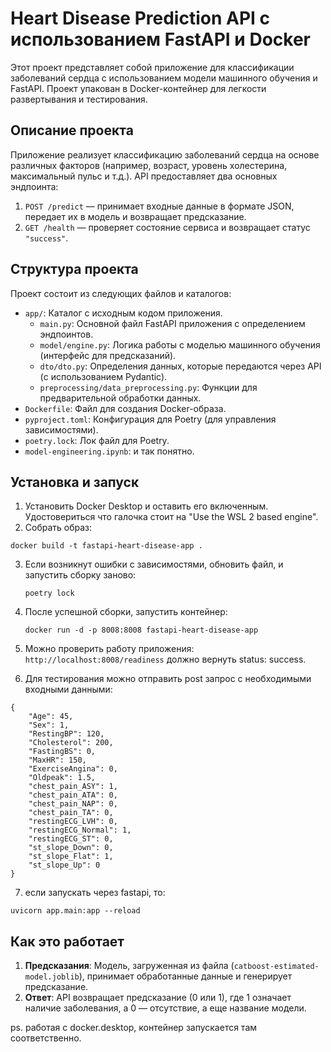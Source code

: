 # Heart Disease Prediction API с использованием FastAPI и Docker

Этот проект представляет собой приложение для классификации заболеваний сердца с использованием модели машинного обучения и FastAPI. Проект упакован в Docker-контейнер для легкости развертывания и тестирования.

## Описание проекта

Приложение реализует классификацию заболеваний сердца на основе различных факторов (например, возраст, уровень холестерина, максимальный пульс и т.д.). API предоставляет два основных эндпоинта:
1. `POST /predict` — принимает входные данные в формате JSON, передает их в модель и возвращает предсказание.
2. `GET /health` — проверяет состояние сервиса и возвращает статус `"success"`.

## Структура проекта

Проект состоит из следующих файлов и каталогов:

- `app/`: Каталог с исходным кодом приложения.
  - `main.py`: Основной файл FastAPI приложения с определением эндпоинтов.
  - `model/engine.py`: Логика работы с моделью машинного обучения (интерфейс для предсказаний).
  - `dto/dto.py`: Определения данных, которые передаются через API (с использованием Pydantic).
  - `preprocessing/data_preprocessing.py`: Функции для предварительной обработки данных.
- `Dockerfile`: Файл для создания Docker-образа.
- `pyproject.toml`: Конфигурация для Poetry (для управления зависимостями).
- `poetry.lock`: Лок файл для Poetry.
- `model-engineering.ipynb`: и так понятно.

## Установка и запуск

1. Установить Docker Desktop и оставить его включенным. Удостовериться что галочка стоит на "Use the WSL 2 based engine".
2. Собрать образ:
  ```
  docker build -t fastapi-heart-disease-app .
  ```
3. Если возникнут ошибки с зависимостями, обновить файл, и запустить сборку заново:
    ```
    poetry lock
    ```
4. После успешной сборки, запустить контейнер:
    ```
    docker run -d -p 8008:8008 fastapi-heart-disease-app
    ```
5. Можно проверить работу приложения:
    ```http://localhost:8008/readiness```
    должно вернуть status: success.

6. Для тестирования можно отправить post запрос c необходимыми входными данными:
```
{
    "Age": 45,
    "Sex": 1,
    "RestingBP": 120,
    "Cholesterol": 200,
    "FastingBS": 0,
    "MaxHR": 150,
    "ExerciseAngina": 0,
    "Oldpeak": 1.5,
    "chest_pain_ASY": 1,
    "chest_pain_ATA": 0,
    "chest_pain_NAP": 0,
    "chest_pain_TA": 0,
    "restingECG_LVH": 0,
    "restingECG_Normal": 1,
    "restingECG_ST": 0,
    "st_slope_Down": 0,
    "st_slope_Flat": 1,
    "st_slope_Up": 0
}
``` 
7. если запускать через fastapi, то:
```
uvicorn app.main:app --reload
```
## Как это работает

1. **Предсказания**: Модель, загруженная из файла (`catboost-estimated-model.joblib`), принимает обработанные данные и генерирует предсказание.
2. **Ответ**: API возвращает предсказание (0 или 1), где 1 означает наличие заболевания, а 0 — отсутствие, а еще название модели.

ps. работая с docker.desktop, контейнер запускается там соответственно.